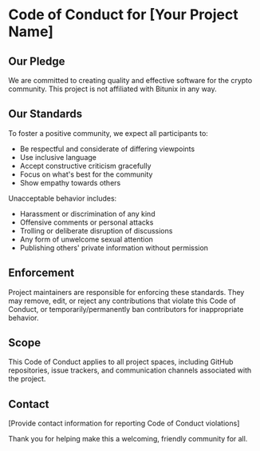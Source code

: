 # Code of Conduct for [Your Project Name]

## Our Pledge

We are committed to creating quality and effective software for the crypto community. This project is not affiliated with Bitunix in any way.

## Our Standards

To foster a positive community, we expect all participants to:

* Be respectful and considerate of differing viewpoints
* Use inclusive language
* Accept constructive criticism gracefully
* Focus on what's best for the community
* Show empathy towards others

Unacceptable behavior includes:

* Harassment or discrimination of any kind
* Offensive comments or personal attacks
* Trolling or deliberate disruption of discussions
* Any form of unwelcome sexual attention
* Publishing others' private information without permission

## Enforcement

Project maintainers are responsible for enforcing these standards. They may remove, edit, or reject any contributions that violate this Code of Conduct, or temporarily/permanently ban contributors for inappropriate behavior.

## Scope

This Code of Conduct applies to all project spaces, including GitHub repositories, issue trackers, and communication channels associated with the project.

## Contact

[Provide contact information for reporting Code of Conduct violations]

Thank you for helping make this a welcoming, friendly community for all.
